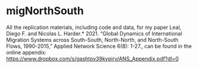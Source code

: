 # migNorthSouth

All the replication materials, including code and data, for my paper Leal, Diego F. and Nicolas L. Harder.* 2021. “Global Dynamics of International Migration Systems across South-South, North-North, and North-South Flows, 1990-2015,” Applied Network Science 6(8): 1-27., can be found in the online appendix: https://www.dropbox.com/s/gashtpv39kypirv/ANS_Appendix.pdf?dl=0
